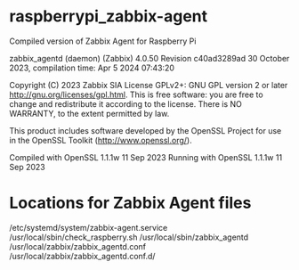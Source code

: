 # raspberrypi_zabbix-agent
Compiled version of Zabbix Agent for Raspberry Pi

zabbix_agentd (daemon) (Zabbix) 4.0.50
Revision c40ad3289ad 30 October 2023, compilation time: Apr  5 2024 07:43:20

Copyright (C) 2023 Zabbix SIA
License GPLv2+: GNU GPL version 2 or later <http://gnu.org/licenses/gpl.html>.
This is free software: you are free to change and redistribute it according to
the license. There is NO WARRANTY, to the extent permitted by law.

This product includes software developed by the OpenSSL Project
for use in the OpenSSL Toolkit (http://www.openssl.org/).

Compiled with OpenSSL 1.1.1w  11 Sep 2023
Running with OpenSSL 1.1.1w  11 Sep 2023


# Locations for Zabbix Agent files
/etc/systemd/system/zabbix-agent.service
/usr/local/sbin/check_raspberry.sh
/usr/local/sbin/zabbix_agentd
/usr/local/zabbix/zabbix_agentd.conf
/usr/local/zabbix/zabbix_agentd.conf.d/
